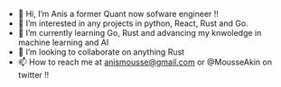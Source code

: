 - 👋 Hi, I’m Anis a former Quant now sofware engineer !!
- 👀 I’m interested in any projects in python, React, Rust and Go. 
- 🌱 I’m currently learning Go, Rust and advancing my knwoledge in machine learning and AI
- 💞️ I’m looking to collaborate on anything Rust
- 📫 How to reach me at anismousse@gmail.com or @MousseAkin on twitter !!

<!---
anismousse/anismousse is a ✨ special ✨ repository because its `README.md` (this file) appears on your GitHub profile.
You can click the Preview link to take a look at your changes.
--->
